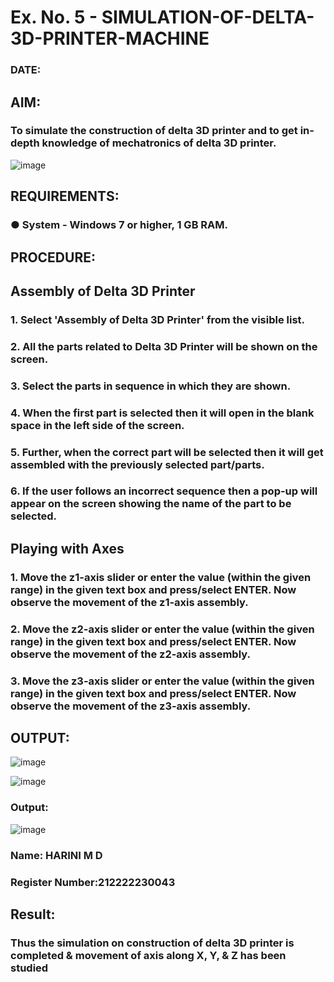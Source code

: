 # Ex. No. 5 - SIMULATION-OF-DELTA-3D-PRINTER-MACHINE

### DATE: 
## AIM:
### To simulate the construction of delta 3D printer and to get in-depth knowledge of mechatronics of delta 3D printer.

![image](https://github.com/Sellakumar1987/Ex.-No.-5---SIMULATION-OF-DELTA-3D-PRINTER-MACHINE/assets/113594316/c784471e-098f-456d-9c1b-e9f0ce56cc9b)

## REQUIREMENTS:
### ●	System - Windows 7 or higher, 1 GB RAM.

## PROCEDURE:

## Assembly of Delta 3D Printer
### 1.	Select 'Assembly of Delta 3D Printer' from the visible list.
### 2.	All the parts related to Delta 3D Printer will be shown on the screen.
### 3.	Select the parts in sequence in which they are shown.
### 4.	When the first part is selected then it will open in the blank space in the left side of the screen.
### 5.	Further, when the correct part will be selected then it will get assembled with the previously selected part/parts.
### 6.	If the user follows an incorrect sequence then a pop-up will appear on the screen showing the name of the part to be selected.

## Playing with Axes
### 1.	Move the z1-axis slider or enter the value (within the given range) in the given text box and press/select ENTER. Now observe the movement of the z1-axis assembly.
### 2.	Move the z2-axis slider or enter the value (within the given range) in the given text box and press/select ENTER. Now observe the movement of the z2-axis assembly.
### 3.	Move the z3-axis slider or enter the value (within the given range) in the given text box and press/select ENTER. Now observe the movement of the z3-axis assembly.

## OUTPUT:
![image](https://github.com/Anandanaruvi/Ex.-No.-5---SIMULATION-OF-DELTA-3D-PRINTER-MACHINE/assets/120443233/315c623d-2a92-404e-be26-352fdae46565)

![image](https://github.com/Anandanaruvi/Ex.-No.-5---SIMULATION-OF-DELTA-3D-PRINTER-MACHINE/assets/120443233/e2dde6a2-27b2-46bf-a83e-7d2605d79121)

### Output:
![image](https://github.com/Anandanaruvi/Ex.-No.-5---SIMULATION-OF-DELTA-3D-PRINTER-MACHINE/assets/120443233/57b5ea06-12c6-4303-8ab7-74b115ae7c11)

### Name: HARINI M D
### Register Number:212222230043

## Result: 

### Thus the simulation on construction of delta 3D printer is completed & movement of axis along X, Y, & Z has been studied
